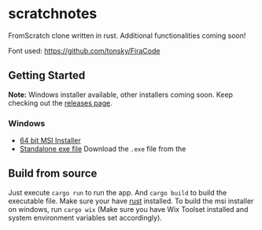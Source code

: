 # scratchnotes

FromScratch clone written in rust.
Additional functionalities coming soon!

Font used: https://github.com/tonsky/FiraCode

## Getting Started
**Note:** Windows installer available, other installers coming soon. Keep checking out the [releases page](https://github.com/abhinavgunwant/scratchnotes/releases).

### Windows
- [64 bit MSI Installer](https://github.com/abhinavgunwant/scratchnotes/releases/download/v0.0.2/scratchnotes-0.0.2-x86_64.msi)
- [Standalone exe file](https://github.com/abhinavgunwant/scratchnotes/releases/download/v0.0.2/scratchnotes.exe)
Download the `.exe` file from the 

## Build from source
Just execute `cargo run` to run the app. And `cargo build` to build the executable file. Make sure your have [rust](https://www.rust-lang.org/tools/install) installed.
To build the msi installer on windows, run `cargo wix` (Make sure you have Wix Toolset installed and system environment variables set accordingly).

